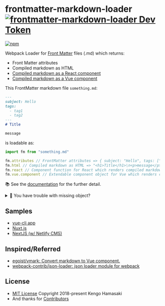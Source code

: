 # frontmatter-markdown-loader [![frontmatter-markdown-loader Dev Token](https://badge.devtoken.rocks/frontmatter-markdown-loader)](https://devtoken.rocks/package/frontmatter-markdown-loader)

[![npm](https://img.shields.io/npm/v/frontmatter-markdown-loader.svg?style=for-the-badge)](https://www.npmjs.com/package/frontmatter-markdown-loader)

Webpack Loader for [Front Matter](https://jekyllrb.com/docs/front-matter/) files (.md) which returns:

- Front Matter attributes
- Compiled markdown as HTML
- [Compiled markdown as a React component](https://hmsk.github.io/frontmatter-markdown-loader/react.html)
- [Compiled markdown as a Vue component](https://hmsk.github.io/frontmatter-markdown-loader/vue.html)

This FrontMatter markdown file `something.md`:

```md
---
subject: Hello
tags:
  - tag1
  - tag2
---
# Title

message
```

is loadable as:

```js
import fm from "something.md"

fm.attributes // FrontMatter attributes => { subject: "Hello", tags: ["tag1", "tag2"] }
fm.html // Compiled markdown as HTML => "<h1>Title</h1>\n<p>message</p>\n"
fm.react // Component function for React which renders compiled markdown (Disabled as default)
fm.vue.component // Extendable component object for Vue which renders compiled markdown (Disabled as default)
```

📚 See the [documentation](https://hmsk.github.io/frontmatter-markdown-loader/) for the further detail.

<details>
<summary>🔰 You have trouble with missing object?</summary>

The loader got the breaking changes in the latest major update. The article which you referred might premise on the old version. Check the installed version, if that says `1.x.y`, see [this guide](https://hmsk.github.io/frontmatter-markdown-loader/migration).
</details>

## Samples

- [vue-cli app](https://github.com/hmsk/frontmatter-markdown-loader-vue-sample)
- [Nuxt.js](https://github.com/hmsk/frontmatter-markdown-loader-nuxt-sample)
- [NextJS (w/ Netlify CMS)](https://www.netlifycms.org/docs/nextjs/)

## Inspired/Referred

- [egoist/vmark: Convert markdown to Vue component.](https://github.com/egoist/vmark)
- [webpack-contrib/json-loader: json loader module for webpack](https://github.com/webpack-contrib/json-loader)

## License

- [MIT License](LICENSE) Copyright 2018-present Kengo Hamasaki
- And thanks for [Contributors](https://github.com/hmsk/frontmatter-markdown-loader/graphs/contributors)
